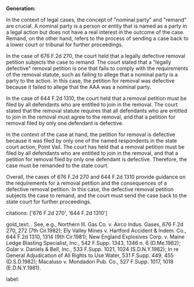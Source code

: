 **Generation:**

 <answer>
In the context of legal cases, the concept of "nominal party" and "remand" are crucial. A nominal party is a person or entity that is named as a party in a legal action but does not have a real interest in the outcome of the case. Remand, on the other hand, refers to the process of sending a case back to a lower court or tribunal for further proceedings.

In the case of 676 F.2d 270, the court held that a legally defective removal petition subjects the case to remand. The court stated that a "legally defective" removal petition is one that fails to comply with the requirements of the removal statute, such as failing to allege that a nominal party is a party to the action. In this case, the petition for removal was defective because it failed to allege that the AAA was a nominal party.

In the case of 644 F.2d 1310, the court held that a removal petition must be filed by all defendants who are entitled to join in the removal. The court stated that the removal statute requires that all defendants who are entitled to join in the removal must agree to the removal, and that a petition for removal filed by only one defendant is defective.

In the context of the case at hand, the petition for removal is defective because it was filed by only one of the named respondents in the state court action, Point Vail. The court has held that a removal petition must be filed by all defendants who are entitled to join in the removal, and that a petition for removal filed by only one defendant is defective. Therefore, the case must be remanded to the state court.

Overall, the cases of 676 F.2d 270 and 644 F.2d 1310 provide guidance on the requirements for a removal petition and the consequences of a defective removal petition. In this case, the defective removal petition subjects the case to remand, and the court must send the case back to the state court for further proceedings. <answer> 

citations: ['676 F.2d 270', '644 F.2d 1310']

gold_text: . See, e.g., Northern Ill. Gas Co. v. Airco Indus. Gases, 676 F.2d 270, 272 (7th Cir.1982); Ely Valley Mines v. Hartford Accident & Indem. Co., 644 F.2d 1310, 1314 (9th Cir.1981); New England Explosives Corp. v. Maine Ledge Blasting Specialist, Inc., 542 F.Supp. 1343, 1346 n. 6 (D.Me.1982); Golar v. Daniels & Bell, Inc., 533 F.Supp. 1021, 1024 (S.D.N.Y.1982); In re General Adjudication of All Rights to Use Water, 531 F.Supp. 449, 455 (D.S.D.1982); Macaluso v. Mondadori Pub. Co., 527 F.Supp. 1017, 1018 (E.D.N.Y.1981).

label: 